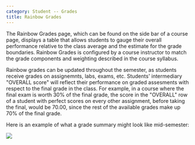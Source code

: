 ```yaml
---
category: Student -- Grades
title: Rainbow Grades
---
```


The Rainbow Grades page, which can be found on the side bar of a course page, displays a table that allows students to gauge their overall performance relative to the class average and the estimate for the grade boundaries. Rainbow Grades is configured by a course instructor to match the grade components and weighting described in the course syllabus.

Rainbow grades can be updated throughout the semester, as students receive grades on assignemnts, labs, exams, etc.
Students' intermediary "OVERALL score" will reflect their performance on graded assesments with respect to the final grade in the class. For example, in a course where the final exam is worth 30% of the final grade, the score in the "OVERALL" row of a student with perfect scores on every other assignment, before taking the final, would be 70.00, since the rest of the available grades make up 70% of the final grade.

Here is an example of what a grade summary might look like mid-semester:

![](/images/student/id_semester_rainbow_grades.PNG)